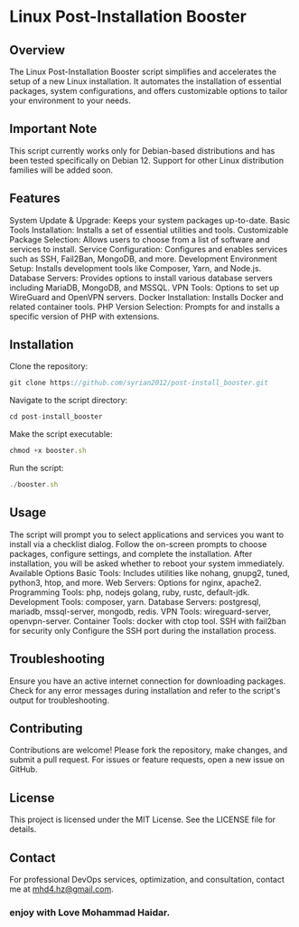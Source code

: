 # Linux Post-Installation Booster

## Overview
The Linux Post-Installation Booster script simplifies and accelerates the setup of a new Linux installation. It automates the installation of essential packages, system configurations, and offers customizable options to tailor your environment to your needs.

## Important Note
This script currently works only for Debian-based distributions and has been tested specifically on Debian 12. Support for other Linux distribution families will be added soon.

## Features
System Update & Upgrade: Keeps your system packages up-to-date.
Basic Tools Installation: Installs a set of essential utilities and tools.
Customizable Package Selection: Allows users to choose from a list of software and services to install.
Service Configuration: Configures and enables services such as SSH, Fail2Ban, MongoDB, and more.
Development Environment Setup: Installs development tools like Composer, Yarn, and Node.js.
Database Servers: Provides options to install various database servers including MariaDB, MongoDB, and MSSQL.
VPN Tools: Options to set up WireGuard and OpenVPN servers.
Docker Installation: Installs Docker and related container tools.
PHP Version Selection: Prompts for and installs a specific version of PHP with extensions.

## Installation

Clone the repository:
```javascript
git clone https://github.com/syrian2012/post-install_booster.git
```

Navigate to the script directory:
```javascript
cd post-install_booster
```

Make the script executable:
```javascript
chmod +x booster.sh
```

Run the script:
```javascript
./booster.sh
```

## Usage
The script will prompt you to select applications and services you want to install via a checklist dialog.
Follow the on-screen prompts to choose packages, configure settings, and complete the installation.
After installation, you will be asked whether to reboot your system immediately.
Available Options
Basic Tools: Includes utilities like nohang, gnupg2, tuned, python3, htop, and more.
Web Servers: Options for nginx, apache2.
Programming Tools: php, nodejs golang, ruby, rustc, default-jdk.
Development Tools: composer, yarn.
Database Servers: postgresql, mariadb, mssql-server, mongodb, redis.
VPN Tools: wireguard-server, openvpn-server.
Container Tools: docker with ctop tool.
SSH with fail2ban for security only Configure the SSH port during the installation process.

## Troubleshooting
Ensure you have an active internet connection for downloading packages.
Check for any error messages during installation and refer to the script's output for troubleshooting.

## Contributing
Contributions are welcome! Please fork the repository, make changes, and submit a pull request. For issues or feature requests, open a new issue on GitHub.

## License
This project is licensed under the MIT License. See the LICENSE file for details.

## Contact
For professional DevOps services, optimization, and consultation, contact me at mhd4.hz@gmail.com.

### enjoy with Love Mohammad Haidar.

